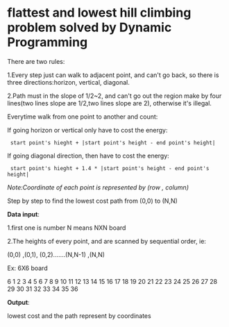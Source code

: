 # flattest and lowest hill climbing problem solved by Dynamic Programming

There are two rules:

1.Every step just can walk to adjacent point, and can't go back, so there is three directions:horizon, vertical, diagonal.

2.Path must in the slope of 1/2~2, and can't go out the region make by four lines(two lines slope are 1/2,two lines slope are 2), otherwise it's illegal.


Everytime walk from one point to another and count:
   
If going horizon or vertical only have to cost the energy: 

     start point's hieght + |start point's height - end point's height|
 
If going diagonal direction, then have to cost the energy: 

     start point's hieght + 1.4 * |start point's height - end point's height|

_Note:Coordinate of each point is represented by (row , column)_

Step by step to find the lowest cost path from (0,0) to (N,N)



<b> Data input</b>:

1.first one is number N means NXN board

2.The heights of every point, and are scanned by sequential order,
ie:

(0,0) ,(0,1), (0,2).......(N,N-1) ,(N,N)

Ex: 6X6 board

6
1 2 3 4 5 6 
7 8 9 10 11 12 
13 14 15 16 17 18 
19 20 21 22 23 24 
25 26 27 28 29 30 
31 32 33 34 35 36 


<b>Output</b>:

lowest cost and the path represent by coordinates
